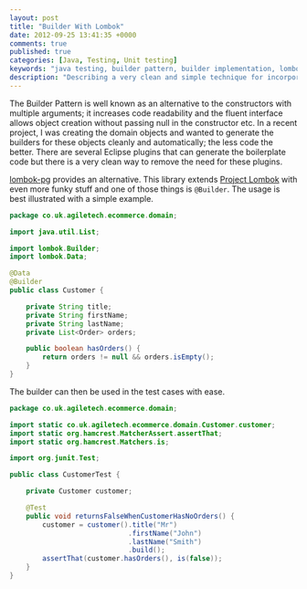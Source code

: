 ```yaml
---
layout: post
title: "Builder With Lombok"
date: 2012-09-25 13:41:35 +0000
comments: true
published: true
categories: [Java, Testing, Unit testing]
keywords: "java testing, builder pattern, builder implementation, lombok"
description: "Describing a very clean and simple technique for incorportating the  builder pattern espcially for unit tests"
---
```


The Builder Pattern is well known as an alternative to the constructors with multiple arguments; it increases code readability and the fluent interface allows object creation without passing null in the constructor etc. In a recent project, I was creating the domain objects and wanted to generate the builders for these objects cleanly and automatically; the less code the better. There are several Eclipse plugins that can generate the boilerplate code but there is a very clean way to remove the need for these plugins.

<!-- more -->

[lombok-pg](https://github.com/peichhorn/lombok-pg) provides an alternative. This library extends [Project Lombok](http://projectlombok.org/) with even more funky stuff and one of those things is `@Builder`. The usage is best illustrated with a simple example.

``` java
package co.uk.agiletech.ecommerce.domain;

import java.util.List;

import lombok.Builder;
import lombok.Data;

@Data
@Builder
public class Customer {

    private String title;
    private String firstName;
    private String lastName;
    private List<Order> orders;

    public boolean hasOrders() {
        return orders != null && orders.isEmpty();
    }
}
```

The builder can then be used in the test cases with ease.

``` java
package co.uk.agiletech.ecommerce.domain;

import static co.uk.agiletech.ecommerce.domain.Customer.customer;
import static org.hamcrest.MatcherAssert.assertThat;
import static org.hamcrest.Matchers.is;

import org.junit.Test;

public class CustomerTest {

    private Customer customer;

    @Test
    public void returnsFalseWhenCustomerHasNoOrders() {
        customer = customer().title("Mr")
                             .firstName("John")
                             .lastName("Smith")
                             .build();
        assertThat(customer.hasOrders(), is(false));
    }
}
```

 


